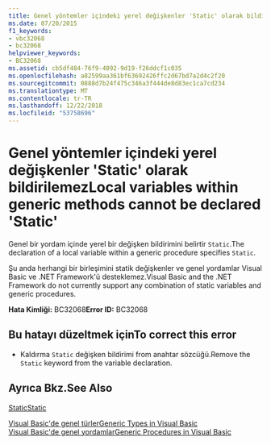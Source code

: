```yaml
---
title: Genel yöntemler içindeki yerel değişkenler 'Static' olarak bildirilemez
ms.date: 07/20/2015
f1_keywords:
- vbc32068
- bc32068
helpviewer_keywords:
- BC32068
ms.assetid: cb5df484-76f9-4092-9d19-f26ddcf1c035
ms.openlocfilehash: a82599aa361bf63692426ffc2d67bd7a2d4c2f20
ms.sourcegitcommit: 0888d7b24f475c346a3f444de8d83ec1ca7cd234
ms.translationtype: MT
ms.contentlocale: tr-TR
ms.lasthandoff: 12/22/2018
ms.locfileid: "53758696"
---
```

# <a name="local-variables-within-generic-methods-cannot-be-declared-static"></a><span data-ttu-id="f8829-102">Genel yöntemler içindeki yerel değişkenler 'Static' olarak bildirilemez</span><span class="sxs-lookup"><span data-stu-id="f8829-102">Local variables within generic methods cannot be declared 'Static'</span></span>
<span data-ttu-id="f8829-103">Genel bir yordam içinde yerel bir değişken bildirimini belirtir `Static`.</span><span class="sxs-lookup"><span data-stu-id="f8829-103">The declaration of a local variable within a generic procedure specifies `Static`.</span></span>  
  
 <span data-ttu-id="f8829-104">Şu anda herhangi bir birleşimini statik değişkenler ve genel yordamlar Visual Basic ve .NET Framework'ü desteklemez.</span><span class="sxs-lookup"><span data-stu-id="f8829-104">Visual Basic and the .NET Framework do not currently support any combination of static variables and generic procedures.</span></span>  
  
 <span data-ttu-id="f8829-105">**Hata Kimliği:** BC32068</span><span class="sxs-lookup"><span data-stu-id="f8829-105">**Error ID:** BC32068</span></span>  
  
## <a name="to-correct-this-error"></a><span data-ttu-id="f8829-106">Bu hatayı düzeltmek için</span><span class="sxs-lookup"><span data-stu-id="f8829-106">To correct this error</span></span>  
  
-   <span data-ttu-id="f8829-107">Kaldırma `Static` değişken bildirimi from anahtar sözcüğü.</span><span class="sxs-lookup"><span data-stu-id="f8829-107">Remove the `Static` keyword from the variable declaration.</span></span>  
  
## <a name="see-also"></a><span data-ttu-id="f8829-108">Ayrıca Bkz.</span><span class="sxs-lookup"><span data-stu-id="f8829-108">See Also</span></span>  
 [<span data-ttu-id="f8829-109">Static</span><span class="sxs-lookup"><span data-stu-id="f8829-109">Static</span></span>](../../visual-basic/language-reference/modifiers/static.md)  
   
 [<span data-ttu-id="f8829-110">Visual Basic'de genel türler</span><span class="sxs-lookup"><span data-stu-id="f8829-110">Generic Types in Visual Basic</span></span>](../../visual-basic/programming-guide/language-features/data-types/generic-types.md)  
 [<span data-ttu-id="f8829-111">Visual Basic'de genel yordamlar</span><span class="sxs-lookup"><span data-stu-id="f8829-111">Generic Procedures in Visual Basic</span></span>](../../visual-basic/programming-guide/language-features/data-types/generic-procedures.md)
